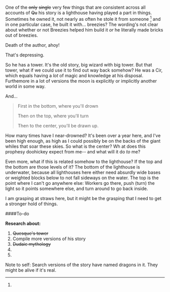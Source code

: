 One of the ~~only~~ ~~single~~ very few things that are consistent across all accounts of ~~Qu~~ his story is a lighthouse having played a part in things. Sometimes he owned it, not nearly as often he stole it from someone [^dragon] and in one particular case, he built it with... breezies? The wording's not clear about whether or not Breezies helped him build it *or* he literally made bricks out of breezies.

Death of the author, ahoy!

That's depressing.

So he has a tower. It's the old story, big wizard with big tower.  But that tower, what if we could use it to find out way back somehow? He was a Cir, which equals having a *lot* of magic and knowledge at his disposal. Furthemore in a lot of versions the moon is explicitly or implicitly another world in some way.

And...

> First in the bottom, where you'll drown
> 
> Then on the top, where you'll turn
> 
> Then to the center, you'll be drawn up. 

How many times have I near-drowned? It's been over a year here, and I've been high enough, as high as I could possibly be on the backs of the giant whiles that soar these skies. So what is the center? Wh at does this prophesy doohickey expect from me-- and what will it do *to* me?

Even more, what if this is related somehow to the lighthouse? If the top and the bottom are those levels of it? The bottom of the lighthouse is underwater, because all lighthouses here either need absurdly wide bases or weighted blocks below to not fall sideways on the water. The top is the point where I can't go anywhere else: Workers go there, push (turn) the light so it points somewhere else, and turn around to go back inside.

I am grasping at straws here, but it might be the grasping that I need to get a stronger hold of things.


####To-do

**Research about:**

1. ~~Quesque's tower~~
2. Compile more versions of his story
1. ~~Dudaic mythology~~
2. 
2.  



[^dragon]:
Note to self: Search versions of the story have named dragons in it. They might be alive if it's real.

